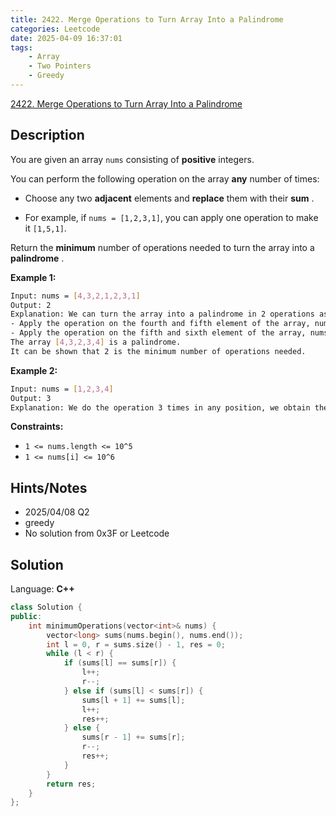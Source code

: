 ```yaml
---
title: 2422. Merge Operations to Turn Array Into a Palindrome
categories: Leetcode
date: 2025-04-09 16:37:01
tags:
    - Array
    - Two Pointers
    - Greedy
---
```


[2422. Merge Operations to Turn Array Into a Palindrome](https://leetcode.com/problems/merge-operations-to-turn-array-into-a-palindrome/description/)

## Description

You are given an array `nums` consisting of **positive**  integers.

You can perform the following operation on the array **any**  number of times:

- Choose any two **adjacent**  elements and **replace**  them with their **sum** .

- For example, if `nums = [1,2,3,1]`, you can apply one operation to make it `[1,5,1]`.

Return the **minimum**  number of operations needed to turn the array into a **palindrome** .

**Example 1:**

```bash
Input: nums = [4,3,2,1,2,3,1]
Output: 2
Explanation: We can turn the array into a palindrome in 2 operations as follows:
- Apply the operation on the fourth and fifth element of the array, nums becomes equal to [4,3,2,**3** ,3,1].
- Apply the operation on the fifth and sixth element of the array, nums becomes equal to [4,3,2,3,**4** ].
The array [4,3,2,3,4] is a palindrome.
It can be shown that 2 is the minimum number of operations needed.
```

**Example 2:**

```bash
Input: nums = [1,2,3,4]
Output: 3
Explanation: We do the operation 3 times in any position, we obtain the array [10] at the end which is a palindrome.
```

**Constraints:**

- `1 <= nums.length <= 10^5`
- `1 <= nums[i] <= 10^6`

## Hints/Notes

- 2025/04/08 Q2
- greedy
- No solution from 0x3F or Leetcode

## Solution

Language: **C++**

```C++
class Solution {
public:
    int minimumOperations(vector<int>& nums) {
        vector<long> sums(nums.begin(), nums.end());
        int l = 0, r = sums.size() - 1, res = 0;
        while (l < r) {
            if (sums[l] == sums[r]) {
                l++;
                r--;
            } else if (sums[l] < sums[r]) {
                sums[l + 1] += sums[l];
                l++;
                res++;
            } else {
                sums[r - 1] += sums[r];
                r--;
                res++;
            }
        }
        return res;
    }
};
```
